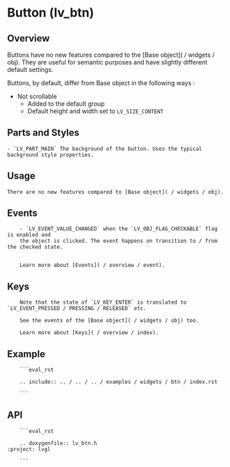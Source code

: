 # Button (lv_btn)

## Overview

Buttons have no new features compared to the [Base object]( / widgets / obj). They are useful for semantic purposes and
have slightly different default settings.

Buttons, by default, differ from Base object in the following ways :
- Not scrollable
	- Added to the default group
	- Default height and width set to `LV_SIZE_CONTENT`

## Parts and Styles
	- `LV_PART_MAIN` The background of the button. Uses the typical background style properties.

## Usage

	There are no new features compared to [Base object]( / widgets / obj).

## Events
		- `LV_EVENT_VALUE_CHANGED` when the `LV_OBJ_FLAG_CHECKABLE` flag is enabled and
		the object is clicked. The event happens on transition to / from the checked state.


		Learn more about [Events]( / overview / event).

## Keys
		Note that the state of `LV_KEY_ENTER` is translated to `LV_EVENT_PRESSED / PRESSING / RELEASED` etc.

		See the events of the [Base object]( / widgets / obj) too.

		Learn more about [Keys]( / overview / indev).

## Example
		```eval_rst

		.. include:: .. / .. / .. / examples / widgets / btn / index.rst

		```

## API

		```eval_rst

		.. doxygenfile:: lv_btn.h
	:project: lvgl

		```
